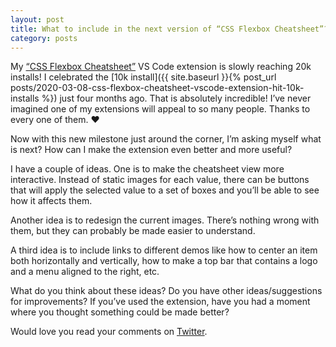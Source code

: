 ```yaml
---
layout: post
title: What to include in the next version of “CSS Flexbox Cheatsheet”?
category: posts
---
```


My [“CSS Flexbox Cheatsheet”](https://marketplace.visualstudio.com/items?itemName=dzhavat.css-flexbox-cheatsheet) VS Code extension is slowly reaching 20k installs! I celebrated the [10k install]({{ site.baseurl }}{% post_url posts/2020-03-08-css-flexbox-cheatsheet-vscode-extension-hit-10k-installs %}) just four months ago. That is absolutely incredible! I’ve never imagined one of my extensions will appeal to so many people. Thanks to every one of them. ❤

Now with this new milestone just around the corner, I’m asking myself what is next? How can I make the extension even better and more useful?

I have a couple of ideas. One is to make the cheatsheet view more interactive. Instead of static images for each value, there can be buttons that will apply the selected value to a set of boxes and you’ll be able to see how it affects them.

Another idea is to redesign the current images. There’s nothing wrong with them, but they can probably be made easier to understand.

A third idea is to include links to different demos like how to center an item both horizontally and vertically, how to make a top bar that contains a logo and a menu aligned to the right, etc.

What do you think about these ideas? Do you have other ideas/suggestions for improvements? If you’ve used the extension, have you had a moment where you thought something could be made better?

Would love you read your comments on [Twitter](https://twitter.com/dzhavatushev).